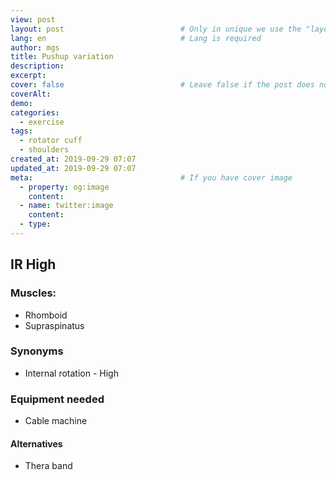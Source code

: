 ```yaml
---
view: post
layout: post                          # Only in unique we use the "layout: post"
lang: en                              # Lang is required
author: mgs
title: Pushup variation
description: 
excerpt: 
cover: false                          # Leave false if the post does not have cover image, if there is set to true
coverAlt: 
demo: 
categories:
  - exercise
tags: 
  - rotator cuff
  - shoulders
created_at: 2019-09-29 07:07
updated_at: 2019-09-29 07:07
meta:                                 # If you have cover image
  - property: og:image
    content:  
  - name: twitter:image
    content: 
  - type:  
---
```

## IR High
### Muscles:
  - Rhomboid
  - Supraspinatus
### Synonyms
- Internal rotation - High
### Equipment needed
- Cable machine
#### Alternatives
- Thera band
<!--stackedit_data:
eyJoaXN0b3J5IjpbLTIxMzQxMTgxNDRdfQ==
-->